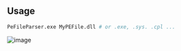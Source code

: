 ## Usage
```sh
PeFileParser.exe MyPEFile.dll # or .exe, .sys. .cpl ...
```
![image](https://github.com/user-attachments/assets/087c3bc9-c493-4e75-ae04-9512590dd5ee)
